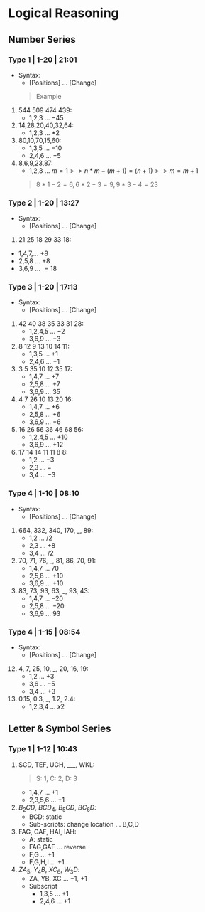 <!-- Time format: MM:SS -->

# Logical Reasoning
## Number Series
### Type 1 | 1-20 | 21:01
- Syntax:
    - [Positions] ... [Change]
    > Example
1. 544 509 474 439: 
    - 1,2,3 ... $-45$
1. 14,28,20,40,32,64:
    - 1,2,3 ... $*2$
1. 80,10,70,15,60:
    - 1,3,5 ... $-10$
    - 2,4,6 ... $+5$
1. 8,6,9,23,87:
    - 1,2,3 ... $m=1 >> n*m-(m+1)=(n+1) >> m=m+1$
    > $8*1-2=6, 6*2-3=9, 9*3-4=23$

### Type 2 | 1-20 | 13:27
- Syntax:
    - [Positions] ... [Change]

1. 21 25 18 29 33 18:
 - 1,4,7,... $+8$
 - 2,5,8 ... $+8$
 - 3,6,9 ... $=18$

### Type 3 | 1-20 | 17:13
- Syntax:
    - [Positions] ... [Change]
1. 42 40 38 35 33 31 28:
    - 1,2,4,5 ... $-2$
    - 3,6,9 ... $-3$
1. 8 12 9 13 10 14 11:
    - 1,3,5 ... $+1$
    - 2,4,6 ... $+1$
1. 3 5 35 10 12 35 17:
    - 1,4,7 ... $+7$
    - 2,5,8 ... $+7$
    - 3,6,9 ... $35$
1. 4 7 26 10 13 20 16:
    - 1,4,7 ... $+6$
    - 2,5,8 ... $+6$
    - 3,6,9 ... $-6$
1. 16 26 56 36 46 68 56:
    - 1,2,4,5 ... $+10$
    - 3,6,9 ... $+12$
1. 17 14 14 11 11 8 8:
    - 1,2 ... $-3$
    - 2,3 ... $=$
    - 3,4 ... $-3$

### Type 4 | 1-10 | 08:10
- Syntax:
    - [Positions] ... [Change]
1. 664, 332, 340, 170, \_, 89:
    - 1,2 ... $/2$
    - 2,3 ... $+8$
    - 3,4 ... $/2$
1. 70, 71, 76, \_, 81, 86, 70, 91:
    - 1,4,7 ... $70$
    - 2,5,8 ... $+10$
    - 3,6,9 ... $+10$
1. 83, 73, 93, 63, \_, 93, 43:
    - 1,4,7 ... $-20$
    - 2,5,8 ... $-20$
    - 3,6,9 ... $93$

### Type 4 | 1-15 | 08:54
- Syntax:
    - [Positions] ... [Change]
12. 4, 7, 25, 10, \_, 20, 16, 19:
    - 1,2 ... $+3$
    - 3,6 ... $-5$
    - 3,4 ... $+3$
14. 0.15, 0.3, \_, 1.2, 2.4:
    - 1,2,3,4 ... $x2$

## Letter & Symbol Series
### Type 1 | 1-12 | 10:43
1. SCD, TEF, UGH, \_\_\_, WKL:
    > S: 1, C: 2, D: 3
    - 1,4,7 ... $+1$
    - 2,3,5,6 ... $+1$
2. $B_2 CD$, $BCD_4$, $B_5CD$, $BC_6D$:
    - BCD: static
    - Sub-scripts: change location ... B,C,D
3. FAG, GAF, HAI, IAH:
    - A: static
    - FAG,GAF ... reverse
    - F,G ... $+1$
    - F,G,H,I ... $+1$
2. $ZA_5$, $Y_4B$, $XC_6$, $W_3D$:
    - ZA, YB, XC ... $-1$, $+1$
    - Subscript
        - 1,3,5 ... $+1$
        - 2,4,6 ... $+1$
